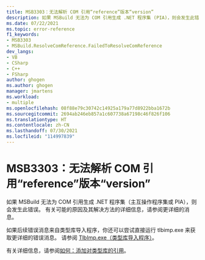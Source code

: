 ```yaml
---
title: MSB3303：无法解析 COM 引用“reference”版本“version”
description: 如果 MSBuild 无法为 COM 引用生成 .NET 程序集 (PIA)，则会发生此错误。
ms.date: 07/22/2021
ms.topic: error-reference
f1_keywords:
- MSB3303
- MSBuild.ResolveComReference.FailedToResolveComReference
dev_langs:
- VB
- CSharp
- C++
- FSharp
author: ghogen
ms.author: ghogen
manager: jmartens
ms.workload:
- multiple
ms.openlocfilehash: 08f88e79c30742c14925a179a77d8922bba1672b
ms.sourcegitcommit: 2694ab246eb857a1c607738a67198c46f826f106
ms.translationtype: HT
ms.contentlocale: zh-CN
ms.lasthandoff: 07/30/2021
ms.locfileid: "114997839"
---
```

# <a name="msb3303-could-not-resolve-com-reference-reference-version-version"></a>MSB3303：无法解析 COM 引用“reference”版本“version”

如果 MSBuild 无法为 COM 引用生成 .NET 程序集（主互操作程序集或 PIA），则会发生此错误。 有关可能的原因及其解决方法的详细信息，请参阅更详细的消息。

如果后续错误消息来自类型库导入程序，你还可以尝试直接运行 tlbimp.exe 来获取更详细的错误消息。 请参阅 [TlbImp.exe（类型库导入程序）](/dotnet/framework/tools/tlbimp-exe-type-library-importer)。

有关详细信息，请参阅[如何：添加对类型库的引用](/dotnet/framework/interop/how-to-add-references-to-type-libraries)。

